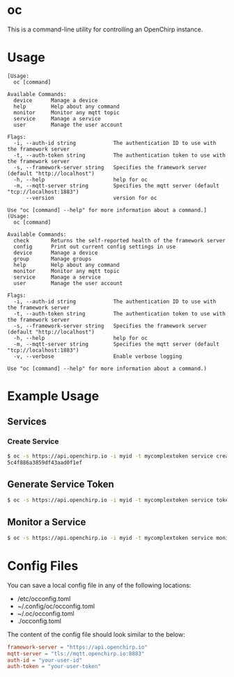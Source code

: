 # oc
This is a command-line utility for controlling an OpenChirp instance.

# Usage

```
[Usage:
  oc [command]

Available Commands:
  device      Manage a device
  help        Help about any command
  monitor     Monitor any mqtt topic
  service     Manage a service
  user        Manage the user account

Flags:
  -i, --auth-id string            The authentication ID to use with the framework server
  -t, --auth-token string         The authentication token to use with the framework server
  -s, --framework-server string   Specifies the framework server (default "http://localhost")
  -h, --help                      help for oc
  -m, --mqtt-server string        Specifies the mqtt server (default "tcp://localhost:1883")
      --version                   version for oc

Use "oc [command] --help" for more information about a command.](Usage:
  oc [command]

Available Commands:
  check       Returns the self-reported health of the framework server
  config      Print out current config settings in use
  device      Manage a device
  group       Manage groups
  help        Help about any command
  monitor     Monitor any mqtt topic
  service     Manage a service
  user        Manage the user account

Flags:
  -i, --auth-id string            The authentication ID to use with the framework server
  -t, --auth-token string         The authentication token to use with the framework server
  -s, --framework-server string   Specifies the framework server (default "http://localhost")
  -h, --help                      help for oc
  -m, --mqtt-server string        Specifies the mqtt server (default "tcp://localhost:1883")
  -v, --verbose                   Enable verbose logging

Use "oc [command] --help" for more information about a command.)
```

# Example Usage

## Services

### Create Service
```sh
$ oc -s https://api.openchirp.io -i myid -t mycomplextoken service create service1name "This is a simple example service"
5c4f886a3859df43aad0f1ef
```


## Generate Service Token
```sh
$ oc -s https://api.openchirp.io -i myid -t mycomplextoken service token generate 5c4f886a3859df43aad0f1ef
```

## Monitor a Service
```sh
$ oc -s https://api.openchirp.io -i myid -t mycomplextoken service monitor 5c4f886a3859df43aad0f1ef
```

# Config Files
You can save a local config file in any of the following locations:
- /etc/occonfig.toml
- ~/.config/oc/occonfig.toml
- ~/.oc/occonfig.toml
- ./occonfig.toml

The content of the config file should look similar to the below:
```toml
framework-server = "https://api.openchirp.io"
mqtt-server = "tls://mqtt.openchirp.io:8883"
auth-id = "your-user-id"
auth-token = "your-user-token"
```